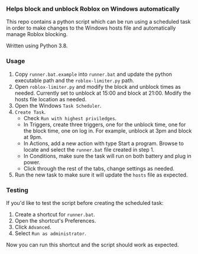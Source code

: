 ### Helps block and unblock Roblox on Windows automatically

This repo contains a python script which can be run using a scheduled task
in order to make changes to the Windows hosts file and automatically manage 
Roblox blocking.

Written using Python 3.8.

### Usage
1. Copy `runner.bat.example` into `runner.bat` and update
the python executable path and the `roblox-limiter.py` path.
2. Open `roblox-limiter.py` and modify the block and unblock times as needed.
 Currently set to unblock at 15:00 and block at 21:00. Modify the hosts file location as needed.
3. Open the Windows `Task Scheduler`.
4. `Create Task`.
    - Check `Run with highest priviledges`.
    - In Triggers, create three triggers, one for the unblock time, one for the block time, one on log in.
     For example, unblock at 3pm and block at 9pm.
    - In Actions, add a new action with type Start a program. Browse to locate and select the
     `runner.bat` file created in step 1.
    - In Conditions, make sure the task will run on both battery and plug in power.
    - Click through the rest of the tabs, change settings as needed.
 5. Run the new task to make sure it will update the `hosts` file as expected.
 
 ### Testing
 If you'd like to test the script before creating the scheduled task:
 1. Create a shortcut for `runner.bat`.
 2. Open the shortcut's Preferences.
 3. Click `Advanced`.
 4. Select `Run as administrator`.
 
 Now you can run this shortcut and the script should work as expected.
